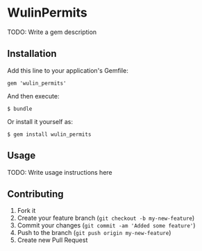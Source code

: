 # WulinPermits

TODO: Write a gem description

## Installation

Add this line to your application's Gemfile:

    gem 'wulin_permits'

And then execute:

    $ bundle

Or install it yourself as:

    $ gem install wulin_permits

## Usage

TODO: Write usage instructions here

## Contributing

1. Fork it
2. Create your feature branch (`git checkout -b my-new-feature`)
3. Commit your changes (`git commit -am 'Added some feature'`)
4. Push to the branch (`git push origin my-new-feature`)
5. Create new Pull Request
